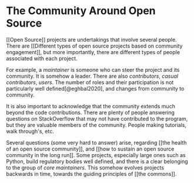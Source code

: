 # The Community Around Open Source
[[Open Source]] projects are undertakings that involve several people. There are [[Different types of open source projects based on community engagement]], but more importantly, there are different types of people associated with each project. 

For example, a *maintainer* is someone who can steer the project and its community. It is somehow a leader. There are also *contributors*, *casual contributors*, *users*. The number of roles and their participation is not particularly well defined[@eghbal2020], and changes from community to community. 

It is also important to acknowledge that the community extends much beyond the code contributions. There are plenty of people answering questions on StackOverflow that may not have contributed to the program, but they are valuable members of the community. People making tutorials, walk through's, etc. 

Several questions (some very hard to answer) arise, regarding [[the health of an open source community]], and [[how to sustain an open source community in the long run]]. Some projects, especially large ones such as Python, build regulatory bodies well defined, and there is a clear belonging to the group of *core maintainers*. This somehow evolves projects backwards in time, towards the guiding principles of [[the commons]].